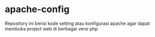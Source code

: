 # apache-config
Repository ini berisi kode setting atau konfigurasi apache agar dapat membuka project web di berbagai versi php
